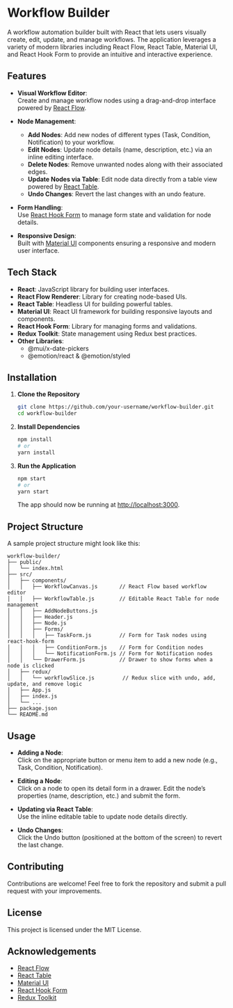 # Workflow Builder

A workflow automation builder built with React that lets users visually create, edit, update, and manage workflows. The application leverages a variety of modern libraries including React Flow, React Table, Material UI, and React Hook Form to provide an intuitive and interactive experience.

## Features

- **Visual Workflow Editor**:  
  Create and manage workflow nodes using a drag-and-drop interface powered by [React Flow](https://reactflow.dev/).

- **Node Management**:

  - **Add Nodes**: Add new nodes of different types (Task, Condition, Notification) to your workflow.
  - **Edit Nodes**: Update node details (name, description, etc.) via an inline editing interface.
  - **Delete Nodes**: Remove unwanted nodes along with their associated edges.
  - **Update Nodes via Table**: Edit node data directly from a table view powered by [React Table](https://tanstack.com/table).
  - **Undo Changes**: Revert the last changes with an undo feature.

- **Form Handling**:  
  Use [React Hook Form](https://react-hook-form.com/) to manage form state and validation for node details.

- **Responsive Design**:  
  Built with [Material UI](https://mui.com/) components ensuring a responsive and modern user interface.

## Tech Stack

- **React**: JavaScript library for building user interfaces.
- **React Flow Renderer**: Library for creating node-based UIs.
- **React Table**: Headless UI for building powerful tables.
- **Material UI**: React UI framework for building responsive layouts and components.
- **React Hook Form**: Library for managing forms and validations.
- **Redux Toolkit**: State management using Redux best practices.
- **Other Libraries**:
  - @mui/x-date-pickers
  - @emotion/react & @emotion/styled

## Installation

1. **Clone the Repository**

   ```bash
   git clone https://github.com/your-username/workflow-builder.git
   cd workflow-builder
   ```

2. **Install Dependencies**

   ```bash
   npm install
   # or
   yarn install
   ```

3. **Run the Application**

   ```bash
   npm start
   # or
   yarn start
   ```

   The app should now be running at [http://localhost:3000](http://localhost:3000).

## Project Structure

A sample project structure might look like this:

```
workflow-builder/
├── public/
│   └── index.html
├── src/
│   ├── components/
│   │   ├── WorkflowCanvas.js       // React Flow based workflow editor
│   │   ├── WorkflowTable.js        // Editable React Table for node management
│   │   ├── AddNodeButtons.js
│   │   ├── Header.js
│   │   ├── Node.js
│   │   ├── Forms/
│   │   │   ├── TaskForm.js         // Form for Task nodes using react-hook-form
│   │   │   ├── ConditionForm.js    // Form for Condition nodes
│   │   │   └── NotificationForm.js // Form for Notification nodes
│   │   └── DrawerForm.js           // Drawer to show forms when a node is clicked
│   ├── redux/
│   │   └── workflowSlice.js         // Redux slice with undo, add, update, and remove logic
│   ├── App.js
│   ├── index.js
│   └── ...
├── package.json
└── README.md
```

## Usage

- **Adding a Node**:  
  Click on the appropriate button or menu item to add a new node (e.g., Task, Condition, Notification).

- **Editing a Node**:  
  Click on a node to open its detail form in a drawer. Edit the node’s properties (name, description, etc.) and submit the form.

- **Updating via React Table**:  
  Use the inline editable table to update node details directly.

- **Undo Changes**:  
  Click the Undo button (positioned at the bottom of the screen) to revert the last change.

## Contributing

Contributions are welcome! Feel free to fork the repository and submit a pull request with your improvements.

## License

This project is licensed under the MIT License.

## Acknowledgements

- [React Flow](https://reactflow.dev/)
- [React Table](https://tanstack.com/table)
- [Material UI](https://mui.com/)
- [React Hook Form](https://react-hook-form.com/)
- [Redux Toolkit](https://redux-toolkit.js.org/)
